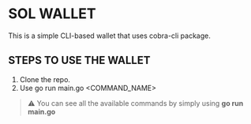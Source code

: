 # SOL WALLET
This is a simple CLI-based wallet that uses cobra-cli package.
## STEPS TO USE THE WALLET
1. Clone the repo.
2. Use go run main.go <COMMAND_NAME>
> ⚠️ You can see all the available commands by simply using **go run main.go**
